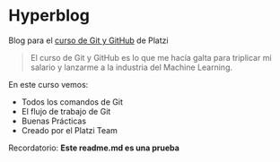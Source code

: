# Hyperblog
Blog para el [curso de Git y GitHub](https://platzi.com/cursos/git-github/ "curso de Git y GitHub") de Platzi

> El curso de Git y GitHub es lo que me hacía galta para triplicar mi salario y lanzarme a la industria del Machine Learning.

En este curso vemos:
* Todos los comandos de Git
* El flujo de trabajo de Git
* Buenas Prácticas
* Creado por el Platzi Team

Recordatorio: **Este readme.md es una prueba**